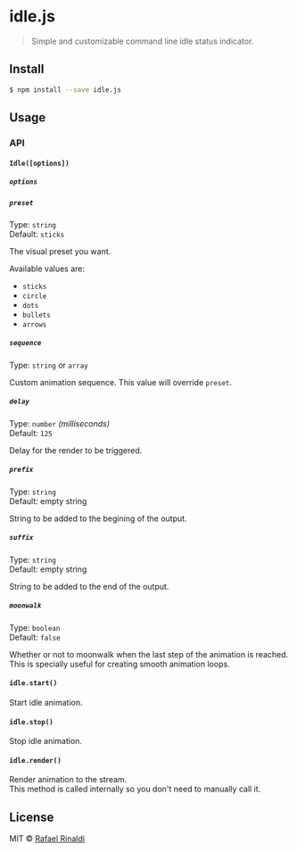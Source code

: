 # idle.js

> Simple and customizable command line idle status indicator.

## Install

```sh
$ npm install --save idle.js
```

## Usage

### API

#### `Idle([options])`

##### `options`

##### `preset`

Type: `string`  
Default: `sticks`  

The visual preset you want.

Available values are:

* `sticks`
* `circle`
* `dots`
* `bullets`
* `arrows`

##### `sequence`

Type: `string` or `array`  

Custom animation sequence. This value will override `preset`.

##### `delay`

Type: `number` _(milliseconds)_  
Default: `125`  

Delay for the render to be triggered.

##### `prefix`

Type: `string`  
Default: empty string  

String to be added to the begining of the output.

##### `suffix`

Type: `string`  
Default: empty string  

String to be added to the end of the output.

##### `moonwalk`

Type: `boolean`  
Default: `false`  

Whether or not to moonwalk when the last step of the animation is reached.  
This is specially useful for creating smooth animation loops.

#### `idle.start()`

Start idle animation.

#### `idle.stop()`

Stop idle animation.

#### `idle.render()`

Render animation to the stream.  
This method is called internally so you don't need to manually call it.

## License

MIT © [Rafael Rinaldi](http://rinaldi.io)
